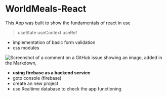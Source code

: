 # WorldMeals-React
This App was built to show the fundamentals of react in use

>useState useContext useRef
 + implementation of basic form validation
 + css modules
 
 ![Screenshot of a comment on a GitHub issue showing an image, added in the Markdown,
](src/assets/meals1.png)

* **using firebase as a backend service**
* goto console (firebase)
* create an new project
* use Realtime database to check the app functioning
